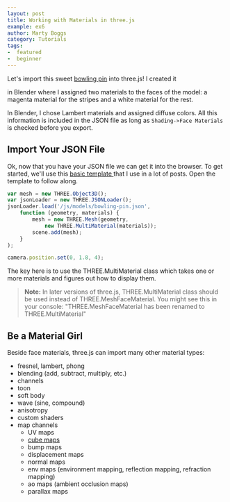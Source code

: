 ```yaml
---
layout: post
title: Working with Materials in three.js
example: ex6
author: Marty Boggs
category: Tutorials
tags:
-  featured
-  beginner
---
```


Let's import this sweet [bowling pin](/models/bowling-pin) into three.js! I created it
<!--more-->
in Blender where I assigned two materials to the faces of the model: a magenta material for the stripes and a white material for the rest.

In Blender, I chose Lambert materials and assigned diffuse colors. All this information is included in the JSON file as long as `Shading->Face Materials` is checked before you export.

## Import Your JSON File
Ok, now that you have your JSON file we can get it into the browser. To get started, we'll use this <a href="/threejs-world-blank-template.html" download="threejs-world-{{page.example}}.html">basic template <i class="fa fa-download"></i></a> that I use in a lot of posts. Open the template to follow along.

```javascript
var mesh = new THREE.Object3D();
var jsonLoader = new THREE.JSONLoader();
jsonLoader.load('/js/models/bowling-pin.json',
	function (geometry, materials) {
		mesh = new THREE.Mesh(geometry,
			new THREE.MultiMaterial(materials));
		scene.add(mesh);
	}
);

camera.position.set(0, 1.8, 4);
```

The key here is to use the THREE.MultiMaterial class which takes one or more materials and figures out how to display them.

>**Note:** In later versions of three.js, THREE.MultiMaterial class should be used instead of THREE.MeshFaceMaterial. You might see this in your console: "THREE.MeshFaceMaterial has been renamed to THREE.MultiMaterial"

## Be a Material Girl
Beside face materials, three.js can import many other material types:

* fresnel, lambert, phong
* blending (add, subtract, multiply, etc.)
* channels
* toon
* soft body
* wave (sine, compound)
* anisotropy
* custom shaders
* map channels
  * UV maps
  * [cube maps](/tutorials/build-a-star-wars-droid-in-three-js)
  * bump maps
  * displacement maps
  * normal maps
  * env maps (environment mapping, reflection mapping, refraction mapping)
  * ao maps (ambient occlusion maps)
  * parallax maps
